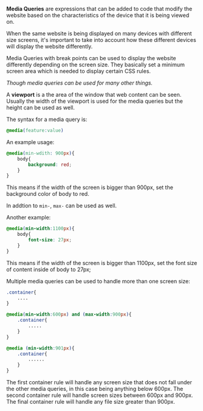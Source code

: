 **Media Queries** are expressions that can be added to code that modify the website based on the characteristics of the device that it is being viewed on.


When the same website is being displayed on many devices with different size screens, it's important to take into account how these different devices will display the website differently.


Media Queries with break points can be used to display the website differently depending on the screen size. They basically set a minimum screen area which is needed to display certain CSS rules.


*Though media queries can be used for many other things.*

A **viewport** is a the area of the window that web content can be seen. Usually the width of the viewport is used for the media queries but the height can be used as well. 

The syntax for a media query is:

```css
@media(feature:value)
```
An example usage:

```css
@media(min-wdith: 900px){
    body{
        background: red;
    }
}
```

This means if the width of the screen is bigger than 900px, set the background color of body to red.

In addtion to `min-`, `max-` can be used as well.


Another example:

```css
@media(min-width:1100px){
    body{
        font-size: 27px;
    }
}
```
This means if the width of the screen is bigger than 1100px, set the font size of content inside of body to 27px;


Multiple media queries can be used to handle more than one screen size:

```css
.container{
    ....
}

@media(min-width:600px) and (max-width:900px){
    .container{
        .....
    }
}

@media (min-width:901px){
    .container{
        ......
    }
}
```

The first container rule will handle any screen size that does not fall under the other media queries, in this case being anything below 600px. The second container rule will handle screen sizes between 600px and 900px. The final container rule will handle any file size greater than 900px.